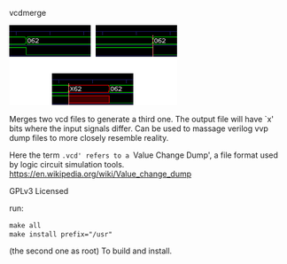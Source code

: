 vcdmerge

![image](image.png)

Merges  two  vcd  files  to generate a third one.  The output file will
have `x' bits where the input signals differ.  Can be used  to  massage
verilog vvp dump files to more closely resemble reality.

Here the term `.vcd' refers to a `Value Change Dump', a file format 
used by logic circuit simulation tools.
https://en.wikipedia.org/wiki/Value_change_dump

GPLv3 Licensed

run:

```
make all
make install prefix="/usr"
```

(the second one as root)
To build and install. 

